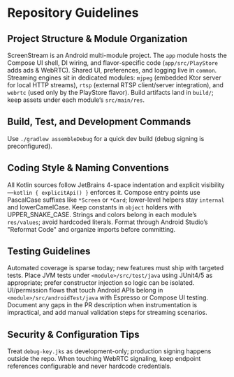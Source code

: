 # Repository Guidelines

## Project Structure & Module Organization
ScreenStream is an Android multi-module project. The `app` module hosts the Compose UI shell, DI wiring, and flavor-specific code (`app/src/PlayStore` adds ads & WebRTC). Shared UI, preferences, and logging live in `common`. Streaming engines sit in dedicated modules: `mjpeg` (embedded Ktor server for local HTTP streams), `rtsp` (external RTSP client/server integration), and `webrtc` (used only by the PlayStore flavor). Build artifacts land in `build/`; keep assets under each module’s `src/main/res`.

## Build, Test, and Development Commands
Use `./gradlew assembleDebug` for a quick dev build (debug signing is preconfigured).

## Coding Style & Naming Conventions
All Kotlin sources follow JetBrains 4-space indentation and explicit visibility—`kotlin { explicitApi() }` enforces it. Compose entry points use PascalCase suffixes like `*Screen` or `*Card`; lower-level helpers stay `internal` and lowerCamelCase. Keep constants in `object` holders with UPPER_SNAKE_CASE. Strings and colors belong in each module’s `res/values`; avoid hardcoded literals. Format through Android Studio’s "Reformat Code" and organize imports before committing.

## Testing Guidelines
Automated coverage is sparse today; new features must ship with targeted tests. Place JVM tests under `<module>/src/test/java` using JUnit4/5 as appropriate; prefer constructor injection so logic can be isolated. UI/permission flows that touch Android APIs belong in `<module>/src/androidTest/java` with Espresso or Compose UI testing. Document any gaps in the PR description when instrumentation is impractical, and add manual validation steps for streaming scenarios.

## Security & Configuration Tips
Treat `debug-key.jks` as development-only; production signing happens outside the repo. When touching WebRTC signaling, keep endpoint references configurable and never hardcode credentials.
